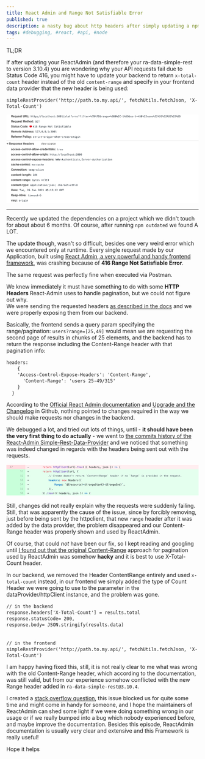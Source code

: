 ```yaml
---
title: React Admin and Range Not Satisfiable Error
published: true
description: a nasty bug about http headers after simply updating a npm dependency
tags: #debugging, #react, #api, #node
---
```


TL;DR

If after updating your ReactAdmin (and therefore your ra-data-simple-rest to version 3.10.4) you are wondering why your API requests fail due to Status Code 416, you might have to update your backend to return `x-total-count` header instead of the old `content-range` and specify in your frontend data provider that the new header is being used:


``` 
simpleRestProvider('http://path.to.my.api/', fetchUtils.fetchJson, 'X-Total-Count')
```

![416 Range not Satisfiable Error](/assets/images/416error.png)

----  
Recently we updated the dependencies on a project which we didn't touch for about about 6 months.  Of course, after running `npm outdated` we found A LOT.

The update though, wasn't so difficult, besides one very weird error which we encountered only at runtime. 
Every single request made by our Application, built using [React Admin, a very powerful and handy frontend framework](https://marmelab.com/react-admin/), was crashing because of **416 Range Not Satisfiable Error**.

The same request was perfectly fine when executed via Postman.

We knew immediately it must have something to do with some **HTTP Headers** React-Admin uses to handle pagination, but we could not figure out why.  
We were sending the requested headers [as described in the docs](https://marmelab.com/react-admin/DataProviders.html#usage) and we were properly exposing them from our backend. 

Basically, the frontend sends a query param specifying the range/pagination:  `users?range=[25,49]` would mean we are requesting the second page of results in chunks of 25 elements, and the backend has to return the response including the Content-Range header with that pagination info:

```    {
headers: 
    {
    'Access-Control-Expose-Headers': 'Content-Range',
      'Content-Range': 'users 25-49/315'
    }
  }
```

According to the [Official React Admin documentation](https://marmelab.com/react-admin/Readme.html) and [Upgrade and the Changelog](https://github.com/marmelab/react-admin/blob/master/UPGRADE.md) in Github, nothing pointed to changes required in the way we should make requests nor changes in the backend.

We debugged a lot, and tried out lots of things, until - **it should have been the very first thing to do actually** - we went to [the commits history of the React-Admin Simple-Rest-Data-Provider](https://github.com/marmelab/react-admin/commit/4a60ffa26b5d63c129e7dc8f6c0d7223a9aaea9c#diff-486dddab295c10b1022194007b982aa4554c0a7bf0cd62dc747d991119a0b44e) and we noticed that something was indeed changed in regards with the headers being sent out with the requests.  

![ra-data-provider-commit](/assets/images/ra-datea-provider-commit.png)

Still, changes did not really explain why the requests were suddenly failing.
Still, that was apparently the cause of the issue, since by forcibly removing, just before being sent by the httpclient, that new `range` header after it was added by the data provider, the problem disappeared and our Content-Range header was properly shown and used by ReactAdmin.  

Of course, that could _not_ have been our fix, so I kept reading and googling until [I found out that the original Content-Range](https://github.com/marmelab/react-admin/tree/master/packages/ra-data-simple-rest#note-about-content-range) approach for pagination used by ReactAdmin was somehow **hacky** and it is best to use X-Total-Count header.

In our backend, we removed the Header ContentRange entirely and used `x-total-count` instead, in our frontend we simply added the type of Count Header we were going to use to the parameter in the dataProvider/httpClient instance, and the problem was gone.


```
// in the backend
response.headers['X-Total-Count'] = results.total 
response.statusCode= 200,
response.body= JSON.stringify(results.data)


// in the frontend
simpleRestProvider('http://path.to.my.api/', fetchUtils.fetchJson, 'X-Total-Count')
```

I am happy having fixed this, still, it is not really clear to me what was wrong with the old Content-Range header, which according to the documentation, was still valid, but from our experience somehow conflicted with the new Range header added in `ra-data-simple-rest@3.10.4`.

I created a [stack overflow question](https://stackoverflow.com/questions/65901479/after-update-of-react-admin-simple-rest-data-provider-all-requests-return-416-ra), this issue blocked us for quite some time and might come in handy for someone, and I hope the maintainers of ReactAdmin can shed some light if we were doing something wrong in our usage or if we really bumped into a bug which nobody experienced before, and maybe improve the documentation.  Besides this episode, ReactAdmin documentation is usually very clear and extensive and this Framework is really useful!


Hope it helps